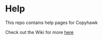 # Help
This repo contains help pages for Copyhawk

Check out the Wiki for more <a href="https://github.com/copyhawk/help/wiki">here</a>
